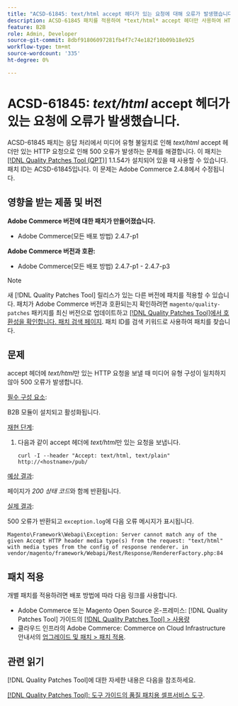 ```yaml
---
title: "ACSD-61845: text/html accept 헤더가 있는 요청에 대해 오류가 발생했습니다."
description: ACSD-61845 패치를 적용하여 *text/html* accept 헤더만 사용하여 HTTP 요청을 보내면 B2B 모듈이 설치된 상태에서 500 오류가 발생하는 Adobe Commerce 문제를 해결합니다.
feature: B2B
role: Admin, Developer
source-git-commit: 8dbf91806097281fb4f7c74e182f10b09b18e925
workflow-type: tm+mt
source-wordcount: '335'
ht-degree: 0%

---
```


# ACSD-61845: *text/html* accept 헤더가 있는 요청에 오류가 발생했습니다.

ACSD-61845 패치는 응답 처리에서 미디어 유형 불일치로 인해 *text/html* accept 헤더만 있는 HTTP 요청으로 인해 500 오류가 발생하는 문제를 해결합니다. 이 패치는 [[!DNL Quality Patches Tool (QPT)]](/help/tools/quality-patches-tool/quality-patches-tool-to-self-serve-quality-patches.md) 1.1.54가 설치되어 있을 때 사용할 수 있습니다. 패치 ID는 ACSD-61845입니다. 이 문제는 Adobe Commerce 2.4.8에서 수정됩니다.

## 영향을 받는 제품 및 버전

**Adobe Commerce 버전에 대한 패치가 만들어졌습니다.**

* Adobe Commerce(모든 배포 방법) 2.4.7-p1

**Adobe Commerce 버전과 호환:**

* Adobe Commerce(모든 배포 방법) 2.4.7-p1 - 2.4.7-p3

>[!NOTE]
>
>새 [!DNL Quality Patches Tool] 릴리스가 있는 다른 버전에 패치를 적용할 수 있습니다. 패치가 Adobe Commerce 버전과 호환되는지 확인하려면 `magento/quality-patches` 패키지를 최신 버전으로 업데이트하고 [[!DNL Quality Patches Tool]에서 호환성을 확인합니다. 패치 검색 페이지](https://experienceleague.adobe.com/tools/commerce-quality-patches/index.html). 패치 ID를 검색 키워드로 사용하여 패치를 찾습니다.

## 문제

accept 헤더에 *text/html*&#x200B;만 있는 HTTP 요청을 보낼 때 미디어 유형 구성이 일치하지 않아 500 오류가 발생합니다.

<u>필수 구성 요소</u>:

B2B 모듈이 설치되고 활성화됩니다.

<u>재현 단계</u>:

1. 다음과 같이 accept 헤더에 *text/html*&#x200B;만 있는 요청을 보냅니다.

   ```
   curl -I --header "Accept: text/html, text/plain" http://<hostname>/pub/
   ```

<u>예상 결과</u>:

페이지가 *200 상태 코드*&#x200B;와 함께 반환됩니다.

<u>실제 결과</u>:

500 오류가 반환되고 `exception.log`에 다음 오류 메시지가 표시됩니다.

```
Magento\Framework\Webapi\Exception: Server cannot match any of the given Accept HTTP header media type(s) from the request: "text/html" with media types from the config of response renderer. in vendor/magento/framework/Webapi/Rest/Response/RendererFactory.php:84
```

## 패치 적용

개별 패치를 적용하려면 배포 방법에 따라 다음 링크를 사용합니다.

* Adobe Commerce 또는 Magento Open Source 온-프레미스: [!DNL Quality Patches Tool] 가이드의 [[!DNL Quality Patches Tool] > 사용량](/help/tools/quality-patches-tool/usage.md)
* 클라우드 인프라의 Adobe Commerce: Commerce on Cloud Infrastructure 안내서의 [업그레이드 및 패치 > 패치 적용](https://experienceleague.adobe.com/docs/commerce-cloud-service/user-guide/develop/upgrade/apply-patches.html).

## 관련 읽기

[!DNL Quality Patches Tool]에 대한 자세한 내용은 다음을 참조하세요.

[[!DNL Quality Patches Tool]: 도구 가이드의 품질 패치용 셀프서비스 도구](/help/tools/quality-patches-tool/quality-patches-tool-to-self-serve-quality-patches.md).

